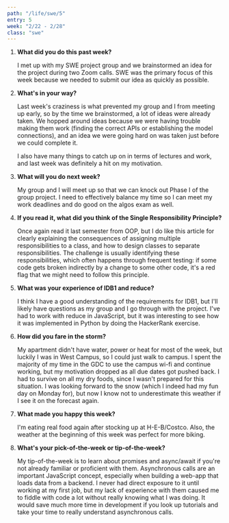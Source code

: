 ```yaml
---
path: "/life/swe/5"
entry: 5
week: "2/22 - 2/28"
class: "swe"
---
```


1. **What did you do this past week?**

    I met up with my SWE project group and we brainstormed an idea for the project during two Zoom calls. SWE was the primary focus of this week because we needed to submit our idea as quickly as possible.

1. **What's in your way?**

    Last week's craziness is what prevented my group and I from meeting up early, so by the time we brainstormed, a lot of ideas were already taken. We hopped around ideas because we were having trouble making them work (finding the correct APIs or establishing the model connections), and an idea we were going hard on was taken just before we could complete it.

    I also have many things to catch up on in terms of lectures and work, and last week was definitely a hit on my motivation.

1. **What will you do next week?**

    My group and I will meet up so that we can knock out Phase I of the group project. I need to effectively balance my time so I can meet my work deadlines and do good on the algos exam as well.

1. **If you read it, what did you think of the Single Responsibility Principle?**

    Once again read it last semester from OOP, but I do like this article for clearly explaining the consequences of assigning multiple responsibilities to a class, and how to design classes to separate responsibilities. The challenge is usually identifying these responsibilities, which often happens through frequent testing: if some code gets broken indirectly by a change to some other code, it's a red flag that we might need to follow this principle.

1. **What was your experience of IDB1 and reduce?**

    I think I have a good understanding of the requirements for IDB1, but I'll likely have questions as my group and I go through with the project. I've had to work with reduce in JavaScript, but it was interesting to see how it was implemented in Python by doing the HackerRank exercise.

1. **How did you fare in the storm?**

    My apartment didn't have water, power or heat for most of the week, but luckily I was in West Campus, so I could just walk to campus. I spent the majority of my time in the GDC to use the campus wi-fi and continue working, but my motivation dropped as all due dates got pushed back. I had to survive on all my dry foods, since I wasn't prepared for this situation. I was looking forward to the snow (which I indeed had my fun day on Monday for), but now I know not to underestimate this weather if I see it on the forecast again.

1. **What made you happy this week?**

    I'm eating real food again after stocking up at H-E-B/Costco. Also, the weather at the beginning of this week was perfect for more biking.

1. **What's your pick-of-the-week or tip-of-the-week?**

    My tip-of-the-week is to learn about promises and async/await if you're not already familiar or proficient with them. Asynchronous calls are an important JavaScript concept, especially when building a web-app that loads data from a backend. I never had direct exposure to it until working at my first job, but my lack of experience with them caused me to fiddle with code a lot without really knowing what I was doing. It would save much more time in development if you look up tutorials and take your time to really understand asynchronous calls.
